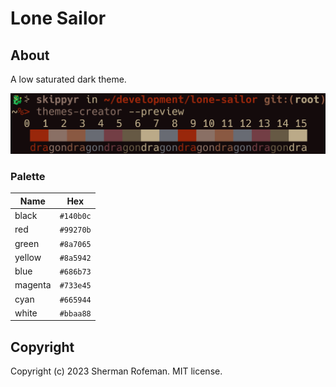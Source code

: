 # Lone Sailor

## About

A low saturated dark theme.

![](preview.png)

### Palette

| Name | Hex |
| - | - |
| black | `#140b0c` |
| red | `#99270b` |
| green | `#8a7065` |
| yellow | `#8a5942` |
| blue | `#686b73` |
| magenta | `#733e45` |
| cyan | `#665944` |
| white | `#bbaa88` |

## Copyright

Copyright (c) 2023 Sherman Rofeman. MIT license.

